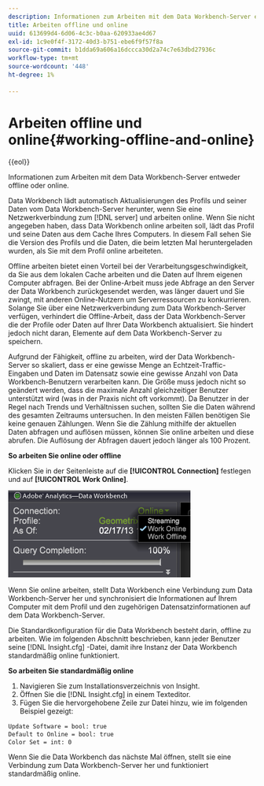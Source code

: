 ```yaml
---
description: Informationen zum Arbeiten mit dem Data Workbench-Server entweder offline oder online.
title: Arbeiten offline und online
uuid: 613699d4-6d06-4c3c-b0aa-620933ae4d67
exl-id: 1c9e0f4f-3172-40d3-b751-ebe6f9f57f8a
source-git-commit: b1dda69a606a16dccca30d2a74c7e63dbd27936c
workflow-type: tm+mt
source-wordcount: '448'
ht-degree: 1%

---
```


# Arbeiten offline und online{#working-offline-and-online}

{{eol}}

Informationen zum Arbeiten mit dem Data Workbench-Server entweder offline oder online.

Data Workbench lädt automatisch Aktualisierungen des Profils und seiner Daten vom Data Workbench-Server herunter, wenn Sie eine Netzwerkverbindung zum [!DNL server] und arbeiten online. Wenn Sie nicht angegeben haben, dass Data Workbench online arbeiten soll, lädt das Profil und seine Daten aus dem Cache Ihres Computers. In diesem Fall sehen Sie die Version des Profils und die Daten, die beim letzten Mal heruntergeladen wurden, als Sie mit dem Profil online arbeiteten.

Offline arbeiten bietet einen Vorteil bei der Verarbeitungsgeschwindigkeit, da Sie aus dem lokalen Cache arbeiten und die Daten auf Ihrem eigenen Computer abfragen. Bei der Online-Arbeit muss jede Abfrage an den Server der Data Workbench zurückgesendet werden, was länger dauert und Sie zwingt, mit anderen Online-Nutzern um Serverressourcen zu konkurrieren. Solange Sie über eine Netzwerkverbindung zum Data Workbench-Server verfügen, verhindert die Offline-Arbeit, dass der Data Workbench-Server die  der Profile oder Daten auf Ihrer Data Workbench aktualisiert. Sie hindert jedoch nicht daran, Elemente auf dem Data Workbench-Server zu speichern.

Aufgrund der Fähigkeit, offline zu arbeiten, wird der Data Workbench-Server so skaliert, dass er eine gewisse Menge an Echtzeit-Traffic-Eingaben und Daten im Datensatz sowie eine gewisse Anzahl von Data Workbench-Benutzern verarbeiten kann. Die Größe muss jedoch nicht so geändert werden, dass die maximale Anzahl gleichzeitiger Benutzer unterstützt wird (was in der Praxis nicht oft vorkommt). Da Benutzer in der Regel nach Trends und Verhältnissen suchen, sollten Sie die Daten während des gesamten Zeitraums untersuchen. In den meisten Fällen benötigen Sie keine genauen Zählungen. Wenn Sie die Zählung mithilfe der aktuellen Daten abfragen und auflösen müssen, können Sie online arbeiten und diese abrufen. Die Auflösung der Abfragen dauert jedoch länger als 100 Prozent.

**So arbeiten Sie online oder offline**

Klicken Sie in der Seitenleiste auf die **[!UICONTROL Connection]** festlegen und auf **[!UICONTROL Work Online]**.

![](assets/sidebar_work_online.png)

Wenn Sie online arbeiten, stellt Data Workbench eine Verbindung zum Data Workbench-Server her und synchronisiert die Informationen auf Ihrem Computer mit dem Profil und den zugehörigen Datensatzinformationen auf dem Data Workbench-Server.

Die Standardkonfiguration für die Data Workbench besteht darin, offline zu arbeiten. Wie im folgenden Abschnitt beschrieben, kann jeder Benutzer seine [!DNL Insight.cfg] -Datei, damit ihre Instanz der Data Workbench standardmäßig online funktioniert.

**So arbeiten Sie standardmäßig online**

1. Navigieren Sie zum Installationsverzeichnis von Insight.
1. Öffnen Sie die [!DNL Insight.cfg] in einem Texteditor.
1. Fügen Sie die hervorgehobene Zeile zur Datei hinzu, wie im folgenden Beispiel gezeigt:

```
Update Software = bool: true
Default to Online = bool: true
Color Set = int: 0
```

Wenn Sie die Data Workbench das nächste Mal öffnen, stellt sie eine Verbindung zum Data Workbench-Server her und funktioniert standardmäßig online.
